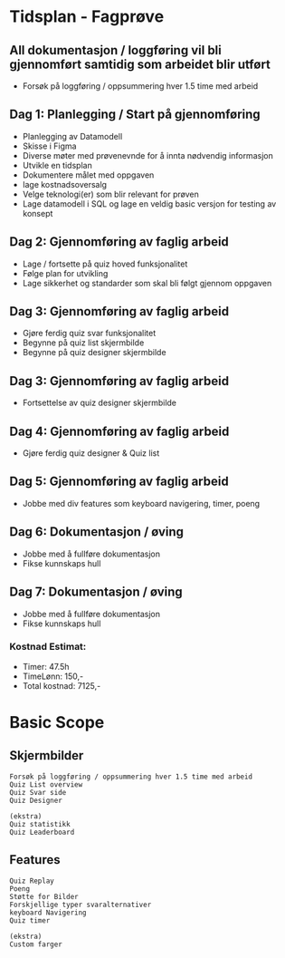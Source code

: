 # Tidsplan - Fagprøve

## All dokumentasjon / loggføring vil bli gjennomført samtidig som arbeidet blir utført
  - Forsøk på loggføring / oppsummering hver 1.5 time med arbeid

## Dag 1: Planlegging / Start på gjennomføring
  - Planlegging av Datamodell
  - Skisse i Figma
  - Diverse møter med prøvenevnde for å innta nødvendig informasjon
  - Utvikle en tidsplan
  - Dokumentere målet med oppgaven
  - lage kostnadsoversalg
  - Velge teknologi(er) som blir relevant for prøven
  - Lage datamodell i SQL og lage en veldig basic versjon for testing av konsept
    
## Dag 2: Gjennomføring av faglig arbeid 
  - Lage / fortsette på quiz hoved funksjonalitet
  - Følge plan for utvikling
  - Lage sikkerhet og standarder som skal bli følgt gjennom oppgaven
    
## Dag 3: Gjennomføring av faglig arbeid 
  - Gjøre ferdig quiz svar funksjonalitet
  - Begynne på quiz list skjermbilde
  - Begynne på quiz designer skjermbilde

## Dag 3: Gjennomføring av faglig arbeid 
  - Fortsettelse av quiz designer skjermbilde

## Dag 4: Gjennomføring av faglig arbeid 
  - Gjøre ferdig quiz designer & Quiz list
    
## Dag 5: Gjennomføring av faglig arbeid 
  - Jobbe med div features som keyboard navigering, timer, poeng

## Dag 6: Dokumentasjon / øving 
  - Jobbe med å fullføre dokumentasjon
  - Fikse kunnskaps hull

## Dag 7: Dokumentasjon / øving  
  - Jobbe med å fullføre dokumentasjon
  - Fikse kunnskaps hull

### Kostnad Estimat:
  - Timer: 47.5h
  - TimeLønn: 150,-
  - Total kostnad: 7125,-


# Basic Scope
  ## Skjermbilder
    Forsøk på loggføring / oppsummering hver 1.5 time med arbeid
    Quiz List overview
    Quiz Svar side
    Quiz Designer
    
    (ekstra)
    Quiz statistikk
    Quiz Leaderboard
    
  ## Features
    Quiz Replay
    Poeng
    Støtte for Bilder
    Forskjellige typer svaralternativer
    keyboard Navigering
    Quiz timer
    
    (ekstra)
    Custom farger
